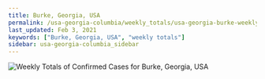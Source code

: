 ```yaml
---
title: Burke, Georgia, USA
permalink: /usa-georgia-columbia/weekly_totals/usa-georgia-burke-weekly_totals.html
last_updated: Feb 3, 2021
keywords: ["Burke, Georgia, USA", "weekly totals"]
sidebar: usa-georgia-columbia_sidebar
---
```


![Weekly Totals of Confirmed Cases for Burke, Georgia, USA](/covid_tracker/images/graphs/usa-georgia-burke-weekly_totals_graph.png)
